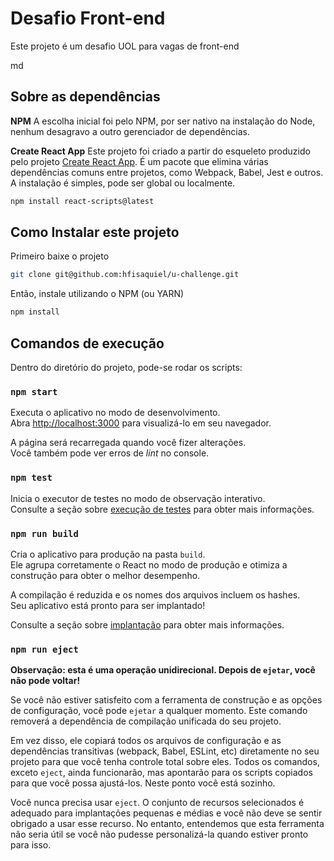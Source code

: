 # Desafio Front-end

Este projeto é um desafio UOL para vagas de front-end

md

## Sobre as dependências

**NPM**
A escolha inicial foi pelo NPM, por ser nativo na instalação do Node, nenhum desagravo a outro gerenciador de dependências.

**Create React App**
Este projeto foi criado a partir do esqueleto produzido pelo projeto [Create React App](https://create-react-app.dev/).
É um pacote que elimina várias dependências comuns entre projetos, como Webpack, Babel, Jest e outros.
A instalação é simples, pode ser global ou localmente.

```bash
npm install react-scripts@latest
```

## Como Instalar este projeto

Primeiro baixe o projeto
```bash
git clone git@github.com:hfisaquiel/u-challenge.git
```

Então, instale utilizando o NPM (ou YARN)
```bash
npm install
```

## Comandos de execução

Dentro do diretório do projeto, pode-se rodar os scripts:

### `npm start`

Executa o aplicativo no modo de desenvolvimento.\
Abra [http://localhost:3000](http://localhost:3000) para visualizá-lo em seu navegador.

A página será recarregada quando você fizer alterações.\
Você também pode ver erros de *lint* no console.

### `npm test`

Inicia o executor de testes no modo de observação interativo.\
Consulte a seção sobre [execução de testes](https://facebook.github.io/create-react-app/docs/running-tests)
para obter mais informações.

### `npm run build`

Cria o aplicativo para produção na pasta `build`.\
Ele agrupa corretamente o React no modo de produção e otimiza a construção para obter o melhor desempenho.

A compilação é reduzida e os nomes dos arquivos incluem os hashes.\
Seu aplicativo está pronto para ser implantado!

Consulte a seção sobre [implantação](https://facebook.github.io/create-react-app/docs/deployment) 
para obter mais informações.

### `npm run eject`

**Observação: esta é uma operação unidirecional. Depois de `ejetar`, você não pode voltar!**

Se você não estiver satisfeito com a ferramenta de construção e as opções de configuração,
você pode `ejetar` a qualquer momento. Este comando removerá a dependência de compilação unificada
do seu projeto.

Em vez disso, ele copiará todos os arquivos de configuração e as dependências transitivas
(webpack, Babel, ESLint, etc) diretamente no seu projeto para que você tenha controle total
sobre eles. Todos os comandos, exceto `eject`, ainda funcionarão, mas apontarão para os
scripts copiados para que você possa ajustá-los. Neste ponto você está sozinho.

Você nunca precisa usar `eject`. O conjunto de recursos selecionados é adequado para implantações
pequenas e médias e você não deve se sentir obrigado a usar esse recurso. No entanto, entendemos
que esta ferramenta não seria útil se você não pudesse personalizá-la quando estiver pronto para isso.
